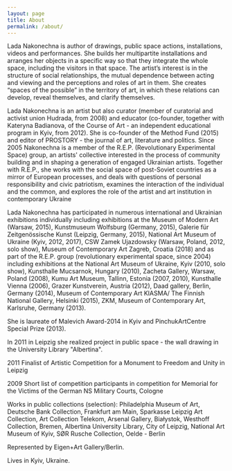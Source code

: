 ```yaml
---
layout: page
title: About
permalink: /about/
---
```


<div media:type="text/omd" class="EN">
Lada Nakonechna is author of drawings, public space actions, installations, videos and performances. She builds her multipartite installations and arranges her objects in a specific way so that they integrate the whole space, including the visitors in that space. The artist’s interest is in the structure of social relationships, the mutual dependence between acting and viewing and the perceptions and roles of art in them. She creates “spaces of the possible” in the territory of art, in which these relations can develop, reveal themselves, and clarify themselves. 

Lada Nakonechna is an artist but also curator (member of curatorial and activist union Hudrada, from 2008) and educator (co-founder, together with Kateryna Badianova, of the Course of Art - an independent educational program in Kyiv, from 2012). She is co-founder of the Method Fund (2015) and editor of PROSTORY - the journal of art, literature and politics.
Since 2005 Nakonechna is a member of the R.E.P. (Revolutionary Experimental Space) group, an artists' collective interested in the process of community building and in shaping a generation of engaged Ukrainian artists. Together with R.E.P., she works with the social space of post-Soviet countries as a mirror of European processes, and deals with questions of personal responsibility and civic patriotism, examines the interaction of the individual and the common, and explores the role of the artist and art institution in contemporary Ukraine

Lada Nakonechna has participated in numerous international and Ukrainian exhibitions individually including exhibitions at the Museum of Modern Art (Warsaw, 2015), Kunstmuseum Wolfsburg (Germany, 2015), Galerie für Zeitgenössische Kunst (Leipzig, Germany, 2015), National Art Museum of Ukraine (Kyiv, 2012, 2017), CSW Zamek Ujazdowsky (Warsaw, Poland, 2012, solo show), Museum of Contemporary Art Zagreb, Croatia (2018) and as part of the R.E.P. group (revolutionary experimental space, since 2004) including exhibitions at the National Art Museum of Ukraine, Kyiv (2010, solo show), Kunsthalle Mucsarnok, Hungary (2010), Zacheta Gallery, Warsaw, Poland (2008), Kumu Art Museum, Tallinn, Estonia (2007, 2010), Kunsthalle Vienna (2006), Grazer Kunstverein, Austria (2012), Daad gallery, Berlin, Germany (2014), Museum of Contemporary Art KIASMA/ The Finnish National Gallery, Helsinki (2015), ZKM, Museum of Contemporary Art, Karlsruhe, Germany (2013).


She is laureate of Malevich Award-2014 in Kyiv and  PinchukArtCentre Special Prize (2013).

In 2011 in Leipzig she realized project in public space - the wall drawing in the University Library "Albertina".

2011 Finalist of Artistic Competition for a Monument to Freedom and Unity in Leipzig

2009 Short list of competition participants in competition for Memorial for the Victims of the German NS Military Courts, Cologne


Works in public collections (selection): Philadelphia Museum of Art, Deutsche Bank Collection, Frankfurt am Main, Sparkasse Leipzig Art Collection, Art Collection Telekom, Arsenal Gallery, Białystok, Westhoff Collection, Bremen, Albertina University Library, City of Leipzig, National Art Museum of Kyiv, SØR Rusche Collection, Oelde - Berlin

Represented by Eigen+Art Gallery/Berlin.

Lives in Kyiv, Ukraine.
</div>

<div media:type="text/omd" class="UKR">

</div>